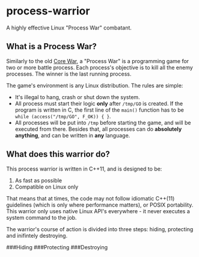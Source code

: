 process-warrior
===============

A highly effective Linux "Process War" combatant.

What is a Process War?
----------------------
Similarly to the old [Core War](http://en.wikipedia.org/wiki/Core_War), a "Process War" is a programming game for two or more battle process. Each process's objective is to kill all the enemy processes. The winner is the last running process.

The game's environment is any Linux distribution. The rules are simple:
* It's illegal to hang, crash or shut down the system.
* All process must start their logic **only** after `/tmp/GO` is created. If the program is written in C, the first line of the `main()` function has to be `while (access("/tmp/GO", F_OK)) { }`.
* All processes will be put into `/tmp` before starting the game, and will be executed from there.
Besides that, all processes can do **absolutely anything**, and can be written in **any** language.

What does this warrior do?
--------------------------
This process warrior is written in C++11, and is designed to be:

1. As fast as possible
2. Compatible on Linux only

That means that at times, the code may not follow idiomatic C++(11) guidelines (which is only where performance matters), or POSIX portability. This warrior only uses native Linux API's everywhere - it never executes a system command to the job.

The warrior's course of action is divided into three steps: hiding, protecting and inifintely destroying.

###Hiding
###Protecting
###Destroying
